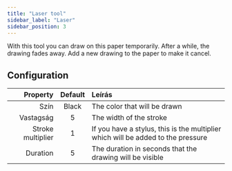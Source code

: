 ```yaml
---
title: "Laser tool"
sidebar_label: "Laser"
sidebar_position: 3
---
```



With this tool you can draw on this paper temporarily. After a while, the drawing fades away. Add a new drawing to the paper to make it cancel.

## Configuration

|          Property | Default | Leírás                                                                           |
| -----------------:|:-------:|:-------------------------------------------------------------------------------- |
|              Szín |  Black  | The color that will be drawn                                                     |
|         Vastagság |    5    | The width of the stroke                                                          |
| Stroke multiplier |    1    | If you have a stylus, this is the multiplier which will be added to the pressure |
|          Duration |    5    | The duration in seconds that the drawing will be visible                         |
